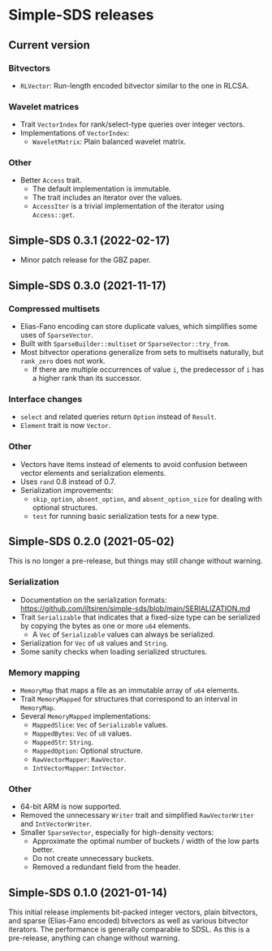 # Simple-SDS releases

## Current version

### Bitvectors

* `RLVector`: Run-length encoded bitvector similar to the one in RLCSA.

### Wavelet matrices

* Trait `VectorIndex` for rank/select-type queries over integer vectors.
* Implementations of `VectorIndex`:
  * `WaveletMatrix`: Plain balanced wavelet matrix.

### Other

* Better `Access` trait.
  * The default implementation is immutable.
  * The trait includes an iterator over the values.
  * `AccessIter` is a trivial implementation of the iterator using `Access::get`.

## Simple-SDS 0.3.1 (2022-02-17)

* Minor patch release for the GBZ paper.

## Simple-SDS 0.3.0 (2021-11-17)

### Compressed multisets

* Elias-Fano encoding can store duplicate values, which simplifies some uses of `SparseVector`.
* Built with `SparseBuilder::multiset` or `SparseVector::try_from`.
* Most bitvector operations generalize from sets to multisets naturally, but `rank_zero` does not work.
  * If there are multiple occurrences of value `i`, the predecessor of `i` has a higher rank than its successor.

### Interface changes

* `select` and related queries return `Option` instead of `Result`.
* `Element` trait is now `Vector`.

### Other

* Vectors have items instead of elements to avoid confusion between vector elements and serialization elements.
* Uses `rand` 0.8 instead of 0.7.
* Serialization improvements:
  * `skip_option`, `absent_option`, and `absent_option_size` for dealing with optional structures.
  * `test` for running basic serialization tests for a new type.

## Simple-SDS 0.2.0 (2021-05-02)

This is no longer a pre-release, but things may still change without warning.

### Serialization

* Documentation on the serialization formats: https://github.com/jltsiren/simple-sds/blob/main/SERIALIZATION.md
* Trait `Serializable` that indicates that a fixed-size type can be serialized by copying the bytes as one or more `u64` elements.
  * A `Vec` of `Serializable` values can always be serialized.
* Serialization for `Vec` of `u8` values and `String`.
* Some sanity checks when loading serialized structures.

### Memory mapping

* `MemoryMap` that maps a file as an immutable array of `u64` elements.
* Trait `MemoryMapped` for structures that correspond to an interval in `MemoryMap`.
* Several `MemoryMapped` implementations:
  * `MappedSlice`: `Vec` of `Serializable` values.
  * `MappedBytes`: `Vec` of `u8` values.
  * `MappedStr`: `String`.
  * `MappedOption`:  Optional structure.
  * `RawVectorMapper`: `RawVector`.
  * `IntVectorMapper`: `IntVector`.

### Other

* 64-bit ARM is now supported.
* Removed the unnecessary `Writer` trait and simplified `RawVectorWriter` and `IntVectorWriter`.
* Smaller `SparseVector`, especially for high-density vectors:
  * Approximate the optimal number of buckets / width of the low parts better.
  * Do not create unnecessary buckets.
  * Removed a redundant field from the header.

## Simple-SDS 0.1.0 (2021-01-14)

This initial release implements bit-packed integer vectors, plain bitvectors, and sparse (Elias-Fano encoded) bitvectors as well as various bitvector iterators. The performance is generally comparable to SDSL. As this is a pre-release, anything can change without warning.
